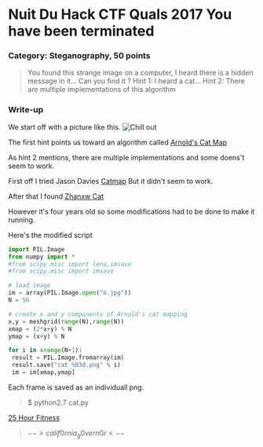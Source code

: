 # Nuit Du Hack CTF Quals 2017 You have been terminated
### Category: Steganography, 50 points

> You found this strange image on a computer, I heard there is a hidden message in it... Can you find it ?
> Hint 1: I heard a cat... Hint 2: There are multiple implementations of this algorithm

### Write-up

We start off with a picture like this.
![Chill out](http://i.imgur.com/s4gzIhh.jpg)

The first hint points us toward an algorithm called [Arnold's Cat Map](https://en.wikipedia.org/wiki/Arnold%27s_cat_map)

As hint 2 mentions, there are multiple implementations and some doens't seem to work.

First off I tried Jason Davies [Catmap](https://www.jasondavies.com/catmap/)
But it didn't seem to work. 

After that I found [Zhanxw Cat](https://github.com/zhanxw/cat)

However it's four years old so some modifications had to be done to make it running.


Here's the modified script

```python
import PIL.Image
from numpy import *
#from scipy.misc import lena,imsave
#from scipy.misc import imsave

# load image
im = array(PIL.Image.open("o.jpg"))
N = 56

# create x and y components of Arnold's cat mapping
x,y = meshgrid(range(N),range(N))
xmap = (2*x+y) % N
ymap = (x+y) % N

for i in xrange(N+1):
 result = PIL.Image.fromarray(im)
 result.save("cat_%03d.png" % i)
 im = im[xmap,ymap]
```
Each frame is saved as an individuall png.

> $ python2.7 cat.py

[25 Hour Fitness](blob:http://imgur.com/8c027d9f-cc7b-429c-9a8f-97258b4f11a0)

> $-->calif0rnia_g0vern0r<--$
